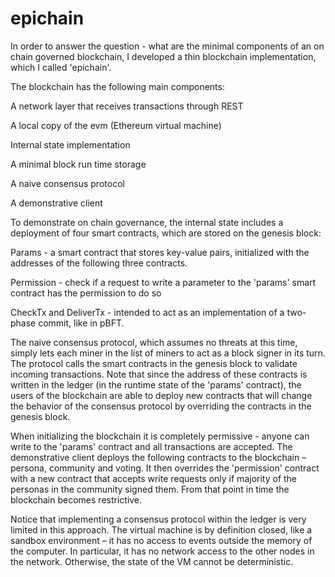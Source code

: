 # epichain
In order to answer the question - what are the minimal components of an on chain governed blockchain, I developed a thin blockchain implementation, which I called 'epichain'.

 

The blockchain has the following main components:

 

A network layer that receives transactions through REST

A local copy of the evm (Ethereum virtual machine)

Internal state implementation

A minimal block run time storage

A naive consensus protocol

A demonstrative client

 

To demonstrate on chain governance, the internal state includes a deployment of four smart contracts, which are stored on the genesis block:

 

Params - a smart contract that stores key-value pairs, initialized with the addresses of the following three contracts.

Permission - check if a request to write a parameter to the 'params' smart contract has the permission to do so

CheckTx and DeliverTx - intended to act as an implementation of a two-phase commit, like in pBFT.

 

The naive consensus protocol, which assumes no threats at this time, simply lets each miner in the list of miners to act as a block signer in its turn. The protocol calls the smart contracts in the genesis block to validate incoming transactions. Note that since the address of these contracts is written in the ledger (in the runtime state of the 'params' contract), the users of the blockchain are able to deploy new contracts that will change the behavior of the consensus protocol by overriding the contracts in the genesis block.

 

When initializing the blockchain it is completely permissive - anyone can write to the 'params' contract and all transactions are accepted. The demonstrative client deploys the following contracts to the blockchain – persona, community and voting. It then overrides the 'permission' contract with a new contract that accepts write requests only if majority of the personas in the community signed them. From that point in time the blockchain becomes restrictive.

 

Notice that implementing a consensus protocol within the ledger is very limited in this approach. The virtual machine is by definition closed, like a sandbox environment – it has no access to events outside the memory of the computer. In particular, it has no network access to the other nodes in the network. Otherwise, the state of the VM cannot be deterministic.
